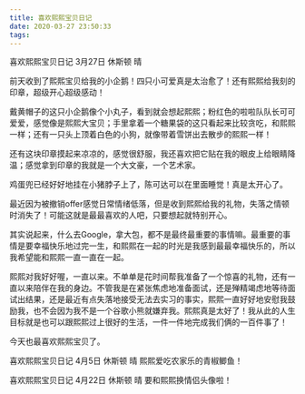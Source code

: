 ```yaml
---
title: 喜欢熙熙宝贝日记
date: 2020-03-27 23:50:33
tags:
---
```

喜欢熙熙宝贝日记 3月27日 休斯顿 晴

前天收到了熙熙宝贝给我的小企鹅！四只小可爱真是太治愈了！还有熙熙给我刻的印章，超级开心超级感动！

戴黄帽子的这只小企鹅像个小丸子，看到就会想起熙熙；粉红色的啦啦队队长可可爱爱，感觉像是熙熙大宝贝；手里拿着一个糖果袋的这只看起来比较贪吃，和熙熙一样；还有一只头上顶着白色的小狗，就像带着雪饼出去散步的熙熙一样！

还有这块印章摸起来凉凉的，感觉很舒服，我还喜欢把它贴在我的眼皮上给眼睛降温；感觉拿到印章的我就是一个大文豪，一个艺术家。

鸡蛋兜已经好好地挂在小猪脖子上了，陈可达可以在里面睡觉！真是太开心了。

最近因为被撤销offer感觉日常情绪低落，但是收到熙熙给我的礼物，失落之情顿时消失了！可能这就是最最喜欢的人吧，只要想起就特别开心。

其实说起来，什么去Google，拿大包，都不是最终最重要的事情嘛。最重要的事情是要幸福快乐地过完一生，和熙熙在一起的时光是我感到最最幸福快乐的，所以我希望能和熙熙一直一直在一起。

熙熙对我好好喔，一直以来。不单单是花时间帮我准备了一个惊喜的礼物，还有一直以来陪伴在我的身边。不管我是在紧张焦虑地准备面试，还是殚精竭虑地等待面试出结果，还是最近有点失落地接受无法去实习的事实，熙熙一直好好地安慰我鼓励我，也不会因为我不是一个谷歌小熊就嫌弃我。熙熙真是太好了！我从此的人生目标就是也可以跟熙熙过上很好的生活，一件一件地完成我们俩的一百件事了！

今天也最喜欢熙熙宝贝了。

喜欢熙熙宝贝日记 4月5日 休斯顿 晴
熙熙爱吃农家乐的青椒鲫鱼！

喜欢熙熙宝贝日记 4月22日 休斯顿 晴
要和熙熙换情侣头像啦！